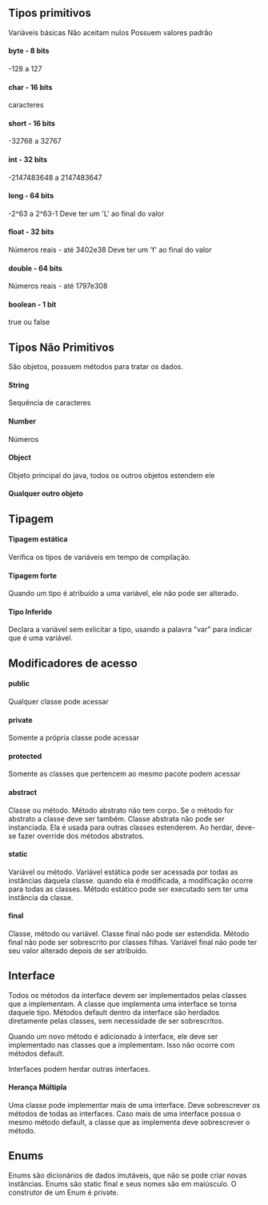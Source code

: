 ## Tipos primitivos

Variáveis básicas
Não aceitam nulos
Possuem valores padrão

#### byte - 8 bits
-128 a 127

#### char - 16 bits
caracteres

#### short - 16 bits
-32768 a 32767

#### int - 32 bits
-2147483648 a 2147483647

#### long - 64 bits
-2^63 a 2^63-1
Deve ter um 'L' ao final do valor

#### float - 32 bits
Números reais - até 3402e38 
Deve ter um 'f' ao final do valor

#### double - 64 bits
Números reais - até 1797e308

#### boolean - 1 bit
true ou false

Tipos Não Primitivos
----------------------

São objetos, possuem métodos para tratar os dados.

#### String
Sequência de caracteres

#### Number
Números

#### Object
Objeto principal do java, todos os outros objetos estendem ele

#### Qualquer outro objeto

## Tipagem

#### Tipagem estática
Verifica os tipos de variáveis em tempo de compilação.

#### Tipagem forte
Quando um tipo é atribuído a uma variável, ele não pode ser alterado.

#### Tipo Inferido
Declara a variável sem exlicitar a tipo, usando a palavra "var" para indicar que é uma variável.

## Modificadores de acesso

#### public
Qualquer classe pode acessar

#### private
Somente a própria classe pode acessar

#### protected
Somente as classes que pertencem ao mesmo pacote podem acessar

#### abstract
Classe ou método.
Método abstrato não tem corpo. Se o método for abstrato a classe deve ser também.
Classe abstrata não pode ser instanciada. Ela é usada para outras classes estenderem.
Ao herdar, deve-se fazer override dos métodos abstratos.

#### static
Variável ou método.
Variável estática pode ser acessada por todas as instâncias daquela classe. quando ela é modificada, a modificação ocorre para todas as classes.
Método estático pode ser executado sem ter uma instância da classe.

#### final
Classe, método ou variável.
Classe final não pode ser estendida.
Método final não pode ser sobrescrito por classes filhas.
Variável final não pode ter seu valor alterado depois de ser atribuído.

## Interface
Todos os métodos da interface devem ser implementados pelas classes que a implementam.
A classe que implementa uma interface se torna daquele tipo.
Métodos default dentro da interface são herdados diretamente pelas classes, sem necessidade de ser sobrescritos.

Quando um novo método é adicionado à interface, ele deve ser implementado nas classes que a implementam. Isso não ocorre com métodos default.

Interfaces podem herdar outras interfaces.

#### Herança Múltipla
Uma classe pode implementar mais de uma interface.
Deve sobrescrever os métodos de todas as interfaces.
Caso mais de uma interface possua o mesmo método default, a classe que as implementa deve sobrescrever o método.

## Enums

Enums são dicionários de dados imutáveis, que não se pode criar novas instâncias.
Enums são static final e seus nomes são em maiúsculo.
O construtor de um Enum é private.
